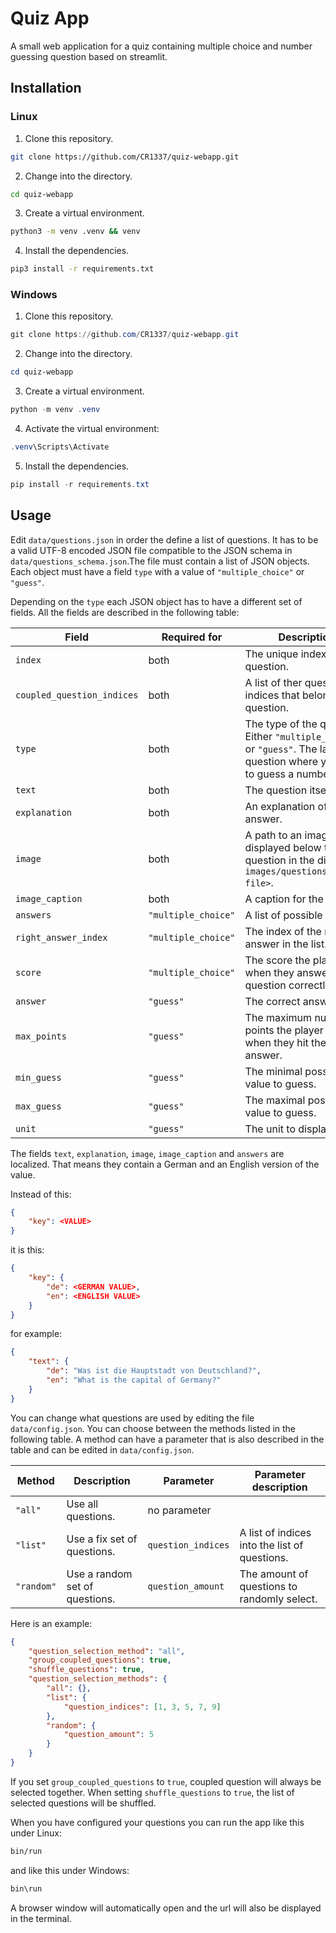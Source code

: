 # Quiz App

A small web application for a quiz containing multiple choice and number guessing question based on streamlit.

## Installation

### Linux

1. Clone this repository.
```bash
git clone https://github.com/CR1337/quiz-webapp.git
```

2. Change into the directory.
```bash
cd quiz-webapp
```

3. Create a virtual environment.
```bash
python3 -m venv .venv && venv
```

4. Install the dependencies.
```bash
pip3 install -r requirements.txt
```

### Windows

1. Clone this repository.
```powershell
git clone https://github.com/CR1337/quiz-webapp.git
```

2. Change into the directory.
```powershell
cd quiz-webapp
```

3. Create a virtual environment.
```powershell
python -m venv .venv
```

4. Activate the virtual environment:
```powershell
.venv\Scripts\Activate
```

5. Install the dependencies.
```powershell
pip install -r requirements.txt
```

## Usage

Edit `data/questions.json` in order the define a list of questions. It has to be a valid UTF-8 encoded JSON file compatible to the JSON schema in `data/questions_schema.json`.The file must contain a list of JSON objects. Each object must have a field `type` with a value of `"multiple_choice"` or `"guess"`.

Depending on the `type` each JSON object has to have a different set of fields. All the fields are described in the following table:

|Field                      |Required for       |Description                                                                                                                  |Localized|
|--------------------       |-------------------|-----------------------------------------------------------------------------------------------------------------------------|---------|
|`index`                    |both               |The unique index of this question.                                                                                           |no       |
|`coupled_question_indices` |both               |A list of ther questions indices that belong to this question.                                                               |no       |
|`type`                     |both               |The type of the question. Either `"multiple_choice"` or `"guess"`. The latter is a question where you have to guess a number.|no       |
|`text`                     |both               |The question itself.                                                                                                         |yes      |
|`explanation`              |both               |An explanation of the answer.                                                                                                |yes      |
|`image`                    |both               |A path to an image file displayed below the question in the directory `images/questions/<image-file>`.                       |yes      |
|`image_caption`            |both               |A caption for the image.                                                                                                     |yes      |
|`answers`                  |`"multiple_choice"`|A list of possible answers.                                                                                                  |yes      |
|`right_answer_index`       |`"multiple_choice"`|The index of the right answer in the list.                                                                                   |no       |
|`score`                    |`"multiple_choice"`|The score the player gets when they answer the question correctly.                                                           |no       |
|`answer`                   |`"guess"`          |The correct answer.                                                                                                          |no       |
|`max_points`               |`"guess"`          |The maximum number of points the player gets when they hit the correct answer.                                               |no       |
|`min_guess`                |`"guess"`          |The minimal possible value to guess.                                                                                         |no       |
|`max_guess`                |`"guess"`          |The maximal possible value to guess.                                                                                         |no       |
|`unit`                     |`"guess"`          |The unit to display.                                                                                                         |yes      |

The fields `text`, `explanation`, `image`, `image_caption` and `answers` are localized. That means they contain a German and an English version of the value. 

Instead of this:
```json
{
    "key": <VALUE>
}
```
it is this:
```json
{
    "key": {
        "de": <GERMAN VALUE>,
        "en": <ENGLISH VALUE>
    }
}
```
for example:
```json
{
    "text": {
        "de": "Was ist die Hauptstadt von Deutschland?",
        "en": "What is the capital of Germany?"
    }
}
```

You can change what questions are used by editing the file `data/config.json`. You can choose between the methods listed in the following table. A method can have a parameter that is also described in the table and can be edited in `data/config.json`.

|Method          |Description                                              |Parameter         |Parameter description                                                                                                                                                                                  |
|----------------|---------------------------------------------------------|------------------|-------------------------------------------------------------------------------------------------------------------------------------------------------------------------------------------------------|
|`"all"`         |Use all questions.                                       |no parameter      |                                                                                                                                                                                                       |
|`"list"`        |Use a fix set of questions.                              |`question_indices`|A list of indices into the list of questions.                                                                                                                                                          |                                                                    
|`"random"`      |Use a random set of questions.                           |`question_amount` |The amount of questions to randomly select.                                                                                                                                                            |

Here is an example:
```json
{
    "question_selection_method": "all",
    "group_coupled_questions": true,
    "shuffle_questions": true,
    "question_selection_methods": {
        "all": {},
        "list": {
            "question_indices": [1, 3, 5, 7, 9]
        },
        "random": {
            "question_amount": 5
        }
    }
}
```

If you set `group_coupled_questions` to `true`, coupled question will always be selected together. When setting `shuffle_questions` to `true`, the list of selected questions will be shuffled.

When you have configured your questions you can run the app like this under Linux:
```bash
bin/run
```
and like this under Windows:
```powershell
bin\run
```

A browser window will automatically open and the url will also be displayed in the terminal.
